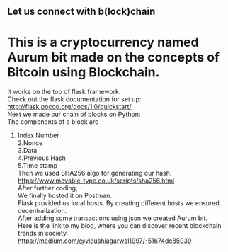 ## Let us connect with b(lock)chain
# This is a cryptocurrency named  Aurum bit made on the concepts of  Bitcoin using Blockchain.
It works on the top of flask framework.<br>
Check out the flask documentation for set up: http://flask.pocoo.org/docs/1.0/quickstart/ <br>
Next we made our chain of blocks on Python:<br>
The components of a block are <br>
1. Index Number<br>
2.Nonce<br>
3.Data<br>
4.Previous Hash<br>
5.Time stamp<br>
Then we used SHA256 algo for generating our hash. https://www.movable-type.co.uk/scripts/sha256.html<br>
After further coding,<br>
We finally hosted it on Postman.<br>
Flask provided us local hosts. By creating different hosts we ensured, decentralization.<br>
After adding some transactions using json we created Aurum bit.<br>
Here is the link to my blog, where you can discover recent blockchain trends in society.<br> https://medium.com/@vidushiagarwal1997/-51674dc85039 

